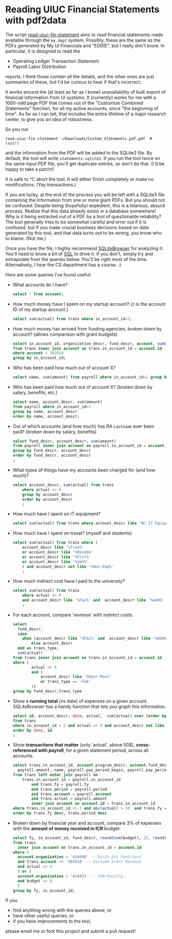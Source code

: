 # Reading UIUC Financial Statements with pdf2data

The script [read-uiuc-fin-statement](read-uiuc-fin-statement) aims to read
financial statements made available through the `my.dept` system.  Possibly,
these are the same as the PDFs generated by My UI Financials and "EDDIE", but I
really don't know. In particular, it is designed to read the

* Operating Ledger Transaction Statement
* Payroll Labor Distribution

reports. I think those contain all the details, and the other ones are just
summaries of these, but I'd be curious to hear if that's incorrect.

It works around the (at least as far as I know) unavailability of bulk export
of financial information from UI systems. It (currently) works for me with a
1000-odd page PDF that comes out of the "Customize Combined Statements"
function, for all my active accounts, since "the beginning of time". As far as
I can tell, that includes the entire lifetime of a major research center, to give you an
idea of robustness.

So you run
```
read-uiuc-fin-statement ~/Downloads/Custom_Statements.pdf.pdf  # (sic!)
```
and the information from the PDF will be added to the SQLite3 file.  By
default, the tool will write `statements.sqlite3`.  If you run the tool twice
on the same input PDF file, you'll get duplicate entries, so don't do that.
(I'd be happy to take a patch!)

It is safe to ^C abort the tool. It will either finish completely or make no
modifications. (Yay transactions.)

If you are lucky, at the end of the process you will be left with a SQLite3
file containing the information from one or more giant PDFs. But you should not be
confused: Despite being (hopefully) expedient, this is a hilarious, absurd
process. Realize that this data already exists in a database somewhere! Why is it
being extracted out of a PDF by a tool of questionable reliability? The tool
generally tries to be somewhat careful and error out if it is confused, but if
you make crucial business decisions based on data generated by this tool, and
that data turns out to be wrong, you know who to blame. (Not me.)

Once you have the file, I highly recommend
[SQLiteBrowser](https://sqlitebrowser.org/) for analyzing it. You'll need to
know a bit of [SQL](https://en.wikipedia.org/wiki/SQL) to drive it. If you
don't, simply try and extrapolate from the queries below. You'll be right most
of the time. Alternatively, I hear the CS department has a course. :)

Here are some queries I've found useful:

*   What accounts do I have?

    ```sql
    select * from account;
    ```

*   How much money have I spent on my startup account? (`2` is the account ID of my
    startup account.)

    ```sql
    select sum(actual) from trans where in_account_id=2;
    ```

*   How much money has arrived from funding agencies, broken down by
    account? (allows comparison with grant budgets)

    ```sql
    select in_account_id, organization_descr, fund_descr, account, sum(actual)
    from trans inner join account on trans.in_account_id = account.id
    where account = 303010
    group by in_account_id;
    ```

*   Who has been paid how much out of account X?

    ```sql
    select name, sum(amount) from payroll where in_account_id=2 group by name order by name;
    ```

*   Who has been paid how much out of account X?
    (broken down by salary, benefits, etc.)

    ```sql
    select name, account_descr, sum(amount)
    from payroll where in_account_id=3
    group by name, account_descr
    order by name, account_descr;
    ```

*   Out of which accounts (and how much) has RA `Lastname` ever been paid?
    (broken down by salary, benefits)

    ```sql
    select fund_descr, account_descr, sum(amount)
    from payroll inner join account on payroll.in_account_id = account.id where name like '%Lastname%'
    group by fund_descr, account_descr
    order by fund_descr, account_descr
    ;
    ```


*   What types of things have my accounts been charged for (and how much)?

    ```sql
    select account_descr, sum(actual) from trans
        where actual <> 0
        group by account_descr
        order by account_descr
        ;
    ```

*   How much have I spent on IT equipment?

    ```sql
    select sum(actual) from trans where account_descr like 'NC IT Equip%' and actual <> 0;
    ```

*   How much have I spent on travel? (myself and students)

    ```sql
    select sum(actual) from trans where (
        account_descr like '%Trav%'
        or account_descr like '%Reimb%'
        or account_descr like '%Trvl%'
        or account_descr like '%Veh%'
        ) and account_descr not like '%Non-Emp%'
        ;
    ```

*   How much indirect cost have I paid to the university?

    ```sql
    select sum(actual) from trans
        where actual <> 0
        and account_descr like '%Fac%' and  account_descr like '%Adm%'
        ;
    ```

*   For each account, compare 'revenue' with indirect costs:

    ```sql
    select
      fund_descr,
      case
        when (account_descr like '%Fac%' and  account_descr like '%Adm%') then 'F&A'
            else account_descr
      end as trans_type,
      sum(actual)
    from trans inner join account on trans.in_account_id = account.id
    where (
            actual <> 0
            and (
                account_descr like '%Oper Rev%'
                or trans_type == 'F&A'
            ))
    group by fund_descr,trans_type
    ```

*   Show a **running total** (vs date) of expenses on a given account. SQLiteBrowser has a handy function
    that lets you graph this information.

    ```sql
    select id, account_descr, date, actual,  sum(actual) over (order by date, id) as running
    from trans
    where in_account_id = 2 and actual <> 0 and account_descr not like '%Revenue%'
    order by date, id
    ;
    ```

*   Show **transactions that matter** (only 'actual', above 50$),
    **cross-referenced with payroll**, for a given statement period, across all
    accounts.

    ```sql
    select trans.in_account_id, account.program_descr, account.fund_descr, trans.fy, trans.period, trans.date, trans.account_descr, trans.actual,
      payroll.amount, name, payroll.pay_period_begin, payroll.pay_period_end
    from trans left outer join payroll on
        trans.in_account_id = payroll.in_account_id
            and trans.fy = payroll.fy
            and trans.period = payroll.period
            and trans.account = payroll.account
            and trans.actual = payroll.amount
            inner join account on account.id = trans.in_account_id
    where trans.in_account_id <> 5 and abs(actual) > 50  and trans.fy = 2020 and trans.period = 1
    order by trans.fy desc, trans.period desc
    ```

*   Broken down by financial year and account, compare 3% of expenses
    with the **amount of money received in ICR** budget:
    ```sql
    select fy, in_account_id, fund_descr, round(sum(budget), 2), round(sum(actual), 2)*0.03
    from trans
      inner join account on trans.in_account_id = account.id
    where (
      account.organization = '434040' -- Rsrch Ext Fund-Govt
      and trans.account <> '303010' -- Exclude Grant Revenue
      and actual <> 0
      ) or (
      account.organization = '434031' -- ICR-Faculty
      and budget <> 0
      )
    group by fy, in_account_id;
    ```

If you

* find anything wrong with the queries above, or
* have other useful queries, or
* if you have improvements to the tool,

please email me or fork this project and submit a pull request!
